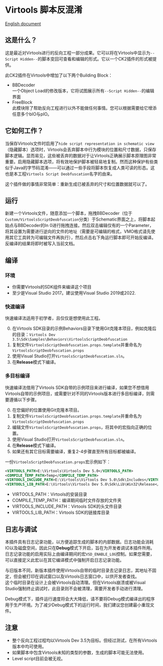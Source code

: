 # Virtools 脚本反混淆

[English document](README.md)

## 这是什么？

这是最近对Virtools进行的反向工程一部分成果。它可以将在Virtools中显示为`--Script Hidden--`的脚本变回可查看和编辑的形式。它以一个CK2插件的形式被提供。

此CK2插件在Virtools中增加了以下两个Building Block：
 - BBDecoder  
 一个Object Load的修改版本，它将试图展示所有`--Script Hidden--`的编辑界面
 - FreeBlock  
 此模块除了帮助反向工程进行以外不能做任何事情。您可以根据需要给它增添任意多个bIO与pIO。


## 它如何工作？

当保存Virtools文件时启用了`hide script representation in schematic view`（隐藏脚本）选项时，Virtools会丢弃脚本中行为模块的位置和尺寸数据，只保存脚本逻辑。显而易见，这些被丢弃的数据对于让Virtools正确展示脚本原理图非常重要。启用隐藏脚本选项，将有效地保护脚本被轻易地复制。然而这种保护有些类似于Java的字节码混淆——可以通过一些手段将脚本恢复成人类可读的形态。这也是本工程`Virtools Script Deobfuscation`名字的由来。

这个插件做的事情非常简单：重新生成已被丢弃的尺寸和位置数据就可以了。

## 运行

新建一个Virtools文件，随意添加一个脚本，拖拽BBDecoder（位于`Custom/VirtoolsScriptDeobfuscation`分类）于Schematic界面之上，将脚本起始点与BBDecoder的In 0进行拖拽连接。然后双击编辑仅有的一个Parameter，将其设置为需要进行逆向的文件的地址（需要是可编辑的格式，VMO格式请先使用其它工具转为可编辑文件再执行），然后点击右下角运行脚本即可开始反编译。反编译的结果将即时被写入当前文档。

## 编译

### 环境

* 你需要Virtools的SDK组件来编译这个项目
* 至少是Visual Studio 2017。建议使用Visual Studio 2019或2022.

### 快速编译

快速编译法适用于初学者，且仅仅是想使用此工程。

0. 在Virtools SDK目录的示例Behaviors目录下使用Git克隆本项目，例如克隆后的目录：`Virtools Dev 3.5\Sdk\Samples\Behaviors\VirtoolsScriptDeobfuscation`
1. 复制文件`VirtoolsScriptDeobfuscation.props.template`并重命名为`VirtoolsScriptDeobfuscation.props`
2. 使用Visual Studio打开`VirtoolsScriptDeobfuscation.sln`。
3. 在**Release**模式下编译。

### 多目标编译

快速编译法借用了Virtools SDK自带的示例项目来进行编译，如果您不想借用Virtools自带的示例项目，或需要针对不同的Virtools版本进行多目标编译，则需要遵循以下步骤。

0. 在您偏好的位置使用Git克隆本项目。
1. 复制文件`VirtoolsScriptDeobfuscation.props.template`并重命名为`VirtoolsScriptDeobfuscation.props`
2. 编辑文件`VirtoolsScriptDeobfuscation.props`，将其中的宏指向正确的位置。
3. 使用Visual Studio打开`VirtoolsScriptDeobfuscation.sln`。
4. 在**Release**模式下编译。
5. 如果还有其它目标需要编译，重复2-4步骤直至所有目标都被编译。

一份`VirtoolsScriptDeobfuscation.props`宏示例如下：

```xml
<VIRTOOLS_PATH>E:\Virtools\Virtools Dev 5.0</VIRTOOLS_PATH>
<COMPILE_TEMP_PATH>Temp</COMPILE_TEMP_PATH>
<VIRTOOLS_INCLUDE_PATH>E:\Virtools\Virtools Dev 5.0\Sdk\Includes</VIRTOOLS_INCLUDE_PATH>
<VIRTOOLS_LIB_PATH>E:\Virtools\Virtools Dev 5.0\Sdk\Lib\Win32\Release</VIRTOOLS_LIB_PATH>
```

* VIRTOOLS_PATH：Virtools的安装目录
* COMPILE_TEMP_PATH：编译期间临时文件存放的文件夹
* VIRTOOLS_INCLUDE_PATH：Virtools SDK的头文件目录
* VIRTOOLS_LIB_PATH：Virtools SDK的链接库目录

## 日志与调试

本插件具有日志记录功能，以方便追踪生成的脚本的内部数据。日志功能会消耗IO以及磁盘空间，因此只在**Debug**模式下开启，旨在为开发者调试本插件所用。  
日志记录功能的启用实际上由编译期间的宏`VSD_ENABLE_LOG`控制。如果您需要，可以直接定义此宏以在其它编译模式中强制开启日志记录功能。

与旧版本不同，新版本插件使用Virtools自带的临时目录去记录日志，其地址不固定，但会被打印在调试窗口以及Virtools日志窗口中，以供开发者查找。  
这个临时目录在设计上会被Virtools自动清理。但在Virtools崩溃或被Visual Studio强制终止调试时，此目录则不会被清理，需要开发者手动进行清理。

Debug模式下，插件运行速度将会大大降低，请不要将Debug模式编译出的程序用于生产环境。为了减少Debug模式下的运行时间，我们建议您创建最小重现文件。

## 注意

- 整个反向工程过程均以Virtools Dev 3.5为目标。但经过测试，在所有Virtools版本中均可使用。
- 如果脚本中包含Virtools未知的类型的参数，生成的脚本可能无法使用。
- Level script目前会被无视。
